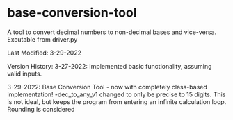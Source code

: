 # base-conversion-tool
A tool to convert decimal numbers to non-decimal bases and vice-versa. Excutable from driver.py

Last Modified: 3-29-2022

Version History:
3-27-2022: Implemented basic functionality, assuming valid inputs.

3-29-2022: Base Conversion Tool - now with completely class-based implementation!
-dec_to_any_v1 changed to only be precise to 15 digits. This is not ideal, but keeps the program from entering an infinite calculation loop. Rounding is considered

